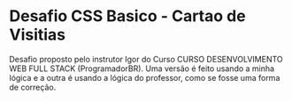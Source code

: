 # Desafio CSS Basico - Cartao de Visitias
 Desafio proposto pelo instrutor Igor do Curso CURSO DESENVOLVIMENTO WEB FULL STACK (ProgramadorBR). Uma versão é feito usando a minha lógica e a outra é usando a lógica do professor, como se fosse uma forma de correção.

